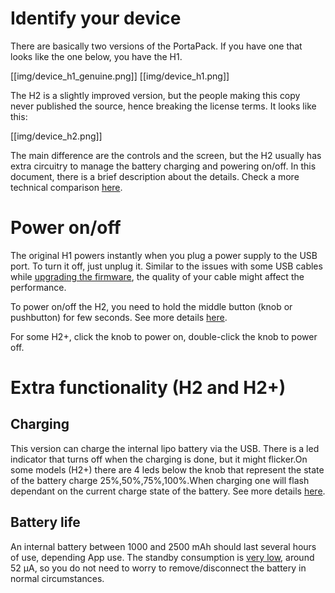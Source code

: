# Identify your device

There are basically two versions of the PortaPack. If you have one that looks like the one below, you have the H1.

[[img/device_h1_genuine.png]] [[img/device_h1.png]]

The H2 is a slightly improved version, but the people making this copy never published the source, hence breaking the license terms. It looks like this:

[[img/device_h2.png]]

The main difference are the controls and the screen, but the H2 usually has extra circuitry to manage the battery charging and powering on/off. In this document, there is a brief description about the details. Check a more technical comparison [here](Differences-Between-H1-and-H2-models).

# Power on/off
The original H1 powers instantly when you plug a power supply to the USB port. To turn it off, just unplug it. Similar to the issues with some USB cables while [upgrading the firmware](Update-firmware), the quality of your cable might affect the performance. 

To power on/off the H2, you need to hold the middle button (knob or pushbutton) for few seconds. See more details [here](https://github.com/eried/portapack-mayhem/wiki/Powering-the-PortaPack).

For some H2+, click the knob to power on, double-click the knob to power off. 

# Extra functionality (H2 and H2+)
## Charging
This version can charge the internal lipo battery via the USB. There is a led indicator that turns off when the charging is done, but it might flicker.On some models (H2+) there are 4 leds below the knob that represent the state of the battery charge 25%,50%,75%,100%.When charging one will flash dependant on the current charge state of the battery. See more details [here](https://github.com/eried/portapack-mayhem/wiki/Powering-the-PortaPack). 

## Battery life
An internal battery between 1000 and 2500 mAh should last several hours of use, depending App use. The standby consumption is [very low](https://github.com/eried/Research/blob/master/HackRF/PortaPack/h2_standby_consumption.jpg), around 52 µA, so you do not need to worry to remove/disconnect the battery in normal circumstances.
